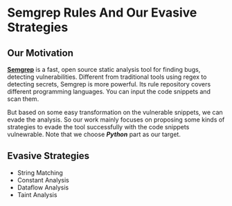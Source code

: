 # Semgrep Rules And Our Evasive Strategies
## Our Motivation
[**Semgrep**](https://semgrep.dev/) is a fast, open source static analysis tool for finding bugs, detecting vulnerabilities. Different from traditional tools using regex to detecting secrets, Semgrep is more powerful. Its rule repository covers different programming languages. You can input the code snippets and scan them.

But based on some easy transformation on the vulnerable snippets, we can evade the analysis. So our work mainly focuses on proposing some kinds of strategies to evade the tool successfully with the code snippets vulnewrable. Note that we choose _**Python**_ part as our target.

## Evasive Strategies
- String Matching
- Constant Analysis
- Dataflow Analysis
- Taint Analysis


